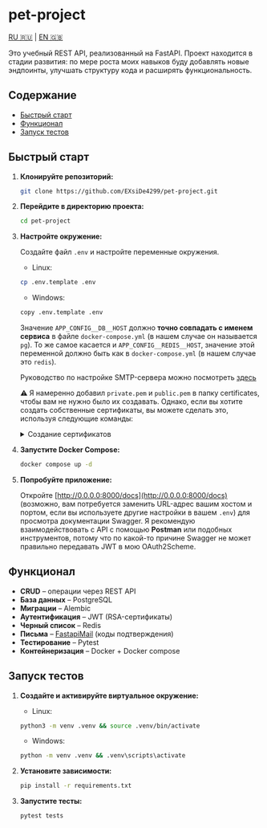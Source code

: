 # pet-project

[RU 🇷🇺](README.md) | [EN 🇬🇧](README.en.md)

Это учебный REST API, реализованный на FastAPI. Проект находится в стадии развития: по мере роста моих навыков буду
добавлять новые эндпоинты, улучшать структуру кода и расширять функциональность.

## Содержание

- [Быстрый старт](#быстрый-старт)
- [Функционал](#функционал)
- [Запуск тестов](#запуск-тестов)

## Быстрый старт

1. **Клонируйте репозиторий:**
    ```bash
    git clone https://github.com/EXsiDe4299/pet-project.git
    ```

2. **Перейдите в директорию проекта:**
    ```bash
    cd pet-project
    ```

3. **Настройте окружение:**

    Создайте файл `.env` и настройте переменные окружения.

    - Linux:
    ```bash
    cp .env.template .env
    ```
    
    - Windows:
    ```bash
    copy .env.template .env
    ```

    Значение `APP_CONFIG__DB__HOST` должно **точно совпадать с именем сервиса** в файле `docker-compose.yml` (в нашем
    случае он называется `pg`). То же самое касается и `APP_CONFIG__REDIS__HOST`, значение этой переменной должно быть
    как в `docker-compose.yml` (в нашем случае это `redis`).
    
    Руководство по настройке SMTP-сервера можно
    посмотреть [здесь](https://yandex.ru/support/yandex-360/customers/mail/ru/mail-clients/others#smtpsetting)

    ⚠️ Я намеренно добавил `private.pem` и `public.pem` в папку certificates, чтобы вам не нужно было их создавать.
    Однако, если вы хотите создать собственные сертификаты, вы можете сделать это, используя следующие команды:

    <details>
    <summary>Создание сертификатов</summary>
    <ol>
    <ul>

    Перейдите в директорию certificates
    ```bash
    cd certificates
    ```
    </ul>

    <ul>
    
    Сгенерируйте приватный ключ
    ```bash
    openssl genrsa -out private.pem 2048
    ```
    </ul>

    <ul>
    
    Извлеките публичный ключ из приватного ключа
    ```bash
    openssl rsa -in private.pem -outform PEM -pubout -out public.pem
    ```
    </ul>
    
    <ul>
    
    Вернитесь в корневой каталог проекта
    ```bash
    cd ..
    ```
    </ul>
    </ol>
    </details>

4. **Запустите Docker Compose:**
    ```bash
    docker compose up -d
    ```

5. **Попробуйте приложение:**

    Откройте [http://0.0.0.0:8000/docs](http://0.0.0.0:8000/docs) (возможно, вам потребуется заменить URL-адрес вашим
    хостом и портом, если вы используете другие настройки в вашем `.env`) для просмотра документации Swagger. Я
    рекомендую взаимодействовать с API с помощью **Postman** или подобных инструментов, потому что по какой-то причине
    Swagger не может правильно передавать JWT в мою OAuth2Scheme.

## Функционал

- **CRUD** – операции через REST API
- **База данных** – PostgreSQL
- **Миграции** – Alembic
- **Аутентификация** – JWT (RSA-сертификаты)
- **Черный список** – Redis
- **Письма** – [FastapiMail](https://github.com/sabuhish/fastapi-mail) (коды подтверждения)
- **Тестирование** – Pytest
- **Контейнеризация** – Docker + Docker compose

## Запуск тестов

1. **Создайте и активируйте виртуальное окружение:**

    - Linux:
    ```bash
    python3 -m venv .venv && source .venv/bin/activate
    ```
    
    - Windows:
    ```bash
    python -m venv .venv && .venv\scripts\activate
    ```
    
2. **Установите зависимости:**
    ```bash
    pip install -r requirements.txt
    ```

3. **Запустите тесты:**
    ```bash
    pytest tests
    ```